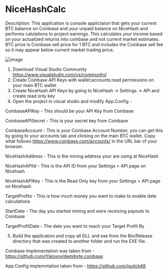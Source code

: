 # NiceHashCalc
Description:
This application is console applictaion that gets your current BTC balance on Coinbase and your unpaid balance on NiceHash and performs calulations to project earnings. This calculates your income based on your actualized returns into coinbase and not current market estimates. BTC price is Coinbase sell price for 1 BTC and includes the Coinbase sell fee so it may appear below current market trading price.  

![image](https://user-images.githubusercontent.com/20748167/34656980-230ac110-f3e7-11e7-9e85-62d643925b4b.png)

1. Download Visual Studio Community https://www.visualstudio.com/vs/community/
2. Create Coinbase API Keys with wallet:accounts:read permissions on your main BTC wallet
3. Create NiceHash API Keys by going to NiceHash -> Settings -> API and create read only key
4. Open the project in visual studio and modify App.Config -

CoinbaseAPIKey - This should be your API Key from Coinbase

CoinbaseAPISecret - This is your secret key from Coinbase

CoinbaseAccount - This is your Coinbase Account Number, you can get this by going to your accounts tab and clicking on the main BTC wallet. Copy what follows https://www.coinbase.com/accounts/ in the URL bar of your browser. 

NiceHashAddress - This is the mining address your are using at NiceHash

NiceHashAPIId - This is the API ID from your Settings > API page on Nicehash

NiceHashAPIKey - This is the Read Only key from your Settings > API page on Nicehash

TargetProfits - This is how much money you want to make to enable date calculations

StartDate - The day you started mining and were receiving payouts to Coinbase

TargetProfitDate - The date you want to reach your Target Profit By

5. Build the application and copy all DLL and exe from the Bin/Release directory that was created to another folder and run the EXE file. 

Coinbase Implementation was taken from - https://github.com/iYalovoy/demibyte.coinbase

App.Config implemntation taken from - https://github.com/jgulick48
